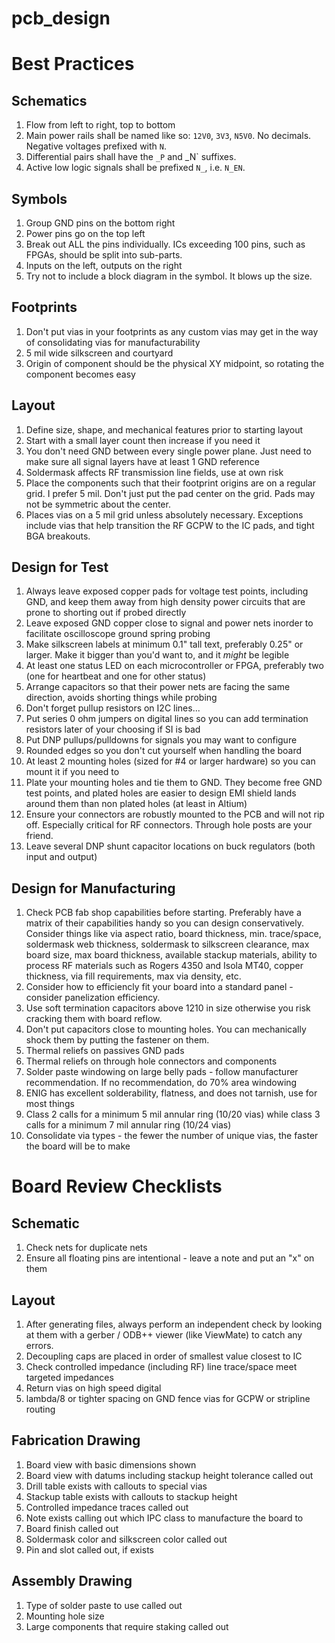 # pcb_design

# Best Practices

## Schematics
1. Flow from left to right, top to bottom
2. Main power rails shall be named like so: `12V0`, `3V3`, `N5V0`. No decimals. Negative voltages prefixed with `N`.
3. Differential pairs shall have the `_P` and _N` suffixes.
4. Active low logic signals shall be prefixed `N_`, i.e. `N_EN`.

## Symbols
1. Group GND pins on the bottom right
2. Power pins go on the top left
3. Break out ALL the pins individually. ICs exceeding 100 pins, such as FPGAs, should be split into sub-parts.
4. Inputs on the left, outputs on the right
5. Try not to include a block diagram in the symbol. It blows up the size.

## Footprints
1. Don't put vias in your footprints as any custom vias may get in the way of consolidating vias for manufacturability
2. 5 mil wide silkscreen and courtyard
3. Origin of component should be the physical XY midpoint, so rotating the component becomes easy

## Layout
1. Define size, shape, and mechanical features prior to starting layout
2. Start with a small layer count then increase if you need it
3. You don't need GND between every single power plane. Just need to make sure all signal layers have at least 1 GND reference
4. Soldermask affects RF transmission line fields, use at own risk
5. Place the components such that their footprint origins are on a regular grid. I prefer 5 mil. Don't just put the pad center on the grid. Pads may not be symmetric about the center.
6. Places vias on a 5 mil grid unless absolutely necessary. Exceptions include vias that help transition the RF GCPW to the IC pads, and tight BGA breakouts.

## Design for Test
1. Always leave exposed copper pads for voltage test points, including GND, and keep them away from high density power circuits that are prone to shorting out if probed directly
2. Leave exposed GND copper close to signal and power nets inorder to facilitate oscilloscope ground spring probing
3. Make silkscreen labels at minimum 0.1" tall text, preferably 0.25" or larger. Make it bigger than you'd want to, and it *might* be legible
4. At least one status LED on each microcontroller or FPGA, preferably two (one for heartbeat and one for other status)
5. Arrange capacitors so that their power nets are facing the same direction, avoids shorting things while probing
6. Don't forget pullup resistors on I2C lines...
7. Put series 0 ohm jumpers on digital lines so you can add termination resistors later of your choosing if SI is bad
8. Put DNP pullups/pulldowns for signals you may want to configure
9. Rounded edges so you don't cut yourself when handling the board
10. At least 2 mounting holes (sized for #4 or larger hardware) so you can mount it if you need to
11. Plate your mounting holes and tie them to GND. They become free GND test points, and plated holes are easier to design EMI shield lands around them than non plated holes (at least in Altium)
12. Ensure your connectors are robustly mounted to the PCB and will not rip off. Especially critical for RF connectors. Through hole posts are your friend.
13. Leave several DNP shunt capacitor locations on buck regulators (both input and output)

## Design for Manufacturing
1. Check PCB fab shop capabilities before starting. Preferably have a matrix of their capabilities handy so you can design conservatively. Consider things like via aspect ratio, board thickness, min. trace/space, soldermask web thickness, soldermask to silkscreen clearance, max board size, max board thickness, available stackup materials, ability to process RF materials such as Rogers 4350 and Isola MT40, copper thickness, via fill requirements, max via density, etc.
2. Consider how to efficiencly fit your board into a standard panel - consider panelization efficiency.
3. Use soft termination capacitors above 1210 in size otherwise you risk cracking them with board reflow.
4. Don't put capacitors close to mounting holes. You can mechanically shock them by putting the fastener on them.
5. Thermal reliefs on passives GND pads
6. Thermal reliefs on through hole connectors and components
7. Solder paste windowing on large belly pads - follow manufacturer recommendation. If no recommendation, do 70% area windowing
8. ENIG has excellent solderability, flatness, and does not tarnish, use for most things
9. Class 2 calls for a minimum 5 mil annular ring (10/20 vias) while class 3 calls for a minimum 7 mil annular ring (10/24 vias)
10. Consolidate via types - the fewer the number of unique vias, the faster the board will be to make

# Board Review Checklists

## Schematic
1. Check nets for duplicate nets
2. Ensure all floating pins are intentional - leave a note and put an "x" on them

## Layout
1. After generating files, always perform an independent check by looking at them with a gerber / ODB++ viewer (like ViewMate) to catch any errors.
2. Decoupling caps are placed in order of smallest value closest to IC
3. Check controlled impedance (including RF) line trace/space meet targeted impedances
4. Return vias on high speed digital
5. lambda/8 or tighter spacing on GND fence vias for GCPW or stripline routing

## Fabrication Drawing
1. Board view with basic dimensions shown
2. Board view with datums including stackup height tolerance called out
4. Drill table exists with callouts to special vias
5. Stackup table exists with callouts to stackup height
6. Controlled impedance traces called out
7. Note exists calling out which IPC class to manufacture the board to
8. Board finish called out
9. Soldermask color and silkscreen color called out
10. Pin and slot called out, if exists

## Assembly Drawing
1. Type of solder paste to use called out
2. Mounting hole size
3. Large components that require staking called out


